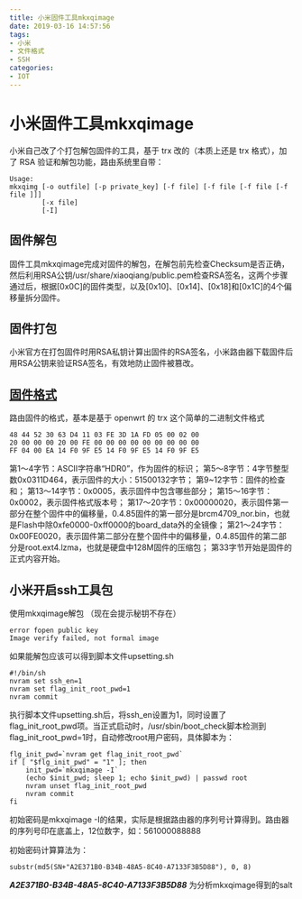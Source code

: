 ```yaml
---
title: 小米固件工具mkxqimage
date: 2019-03-16 14:57:56
tags:
- 小米
- 文件格式
- SSH
categories:
- IOT
---
```

# 小米固件工具mkxqimage

小米自己改了个打包解包固件的工具，基于 trx 改的（本质上还是 trx 格式），加了 RSA 验证和解包功能，路由系统里自带：
```
Usage:
mkxqimg [-o outfile] [-p private_key] [-f file] [-f file [-f file [-f file ]]]
        [-x file]
        [-I]
```
## 固件解包
固件工具mkxqimage完成对固件的解包，在解包前先检查Checksum是否正确，然后利用RSA公钥/usr/share/xiaoqiang/public.pem检查RSA签名，这两个步骤通过后，根据[0x0C]的固件类型，以及[0x10]、[0x14]、[0x18]和[0x1C]的4个偏移量拆分固件。

## 固件打包
小米官方在打包固件时用RSA私钥计算出固件的RSA签名，小米路由器下载固件后用RSA公钥来验证RSA签名，有效地防止固件被篡改。

## [固件格式](http://www.iptvfans.cn/wiki/index.php/%E5%B0%8F%E7%B1%B3%E8%B7%AF%E7%94%B1%E5%99%A8%E5%9B%BA%E4%BB%B6%E5%88%86%E6%9E%90)
路由固件的格式，基本是基于 openwrt 的 trx 这个简单的二进制文件格式
```
48 44 52 30 63 D4 11 03 FE 3D 1A FD 05 00 02 00
20 00 00 00 20 00 FE 00 00 00 00 00 00 00 00 00
FF 04 00 EA 14 F0 9F E5 14 F0 9F E5 14 F0 9F E5
```
第1～4字节：ASCII字符串“HDR0”，作为固件的标识；
第5～8字节：4字节整型数0x0311D464，表示固件的大小：51500132字节；
第9~12字节：固件的检查和；
第13～14字节：0x0005，表示固件中包含哪些部分；
第15～16字节：0x0002，表示固件格式版本号；
第17～20字节：0x00000020，表示固件第一部分在整个固件中的偏移量，0.4.85固件的第一部分是brcm4709_nor.bin，也就是Flash中除0xfe0000-0xff0000的board_data外的全镜像；
第21～24字节：0x00FE0020，表示固件第二部分在整个固件中的偏移量，0.4.85固件的第二部分是root.ext4.lzma，也就是硬盘中128M固件的压缩包；
第33字节开始是固件的正式内容开始。

## 小米开启ssh工具包
使用mkxqimage解包
（现在会提示秘钥不存在）
```
error fopen public key
Image verify failed, not formal image
```

如果能解包应该可以得到脚本文件upsetting.sh

```
#!/bin/sh
nvram set ssh_en=1
nvram set flag_init_root_pwd=1
nvram commit
```
执行脚本文件upsetting.sh后，将ssh_en设置为1，同时设置了flag_init_root_pwd项。当正式启动时，/usr/sbin/boot_check脚本检测到flag_init_root_pwd=1时，自动修改root用户密码，具体脚本为：
```
flg_init_pwd=`nvram get flag_init_root_pwd`
if [ "$flg_init_pwd" = "1" ]; then
	init_pwd=`mkxqimage -I`
	(echo $init_pwd; sleep 1; echo $init_pwd) | passwd root
	nvram unset flag_init_root_pwd
	nvram commit
fi
```
初始密码是mkxqimage -I的结果，实际是根据路由器的序列号计算得到。路由器的序列号印在底盖上，12位数字，如：561000088888

初始密码计算算法为：

`substr(md5(SN+"A2E371B0-B34B-48A5-8C40-A7133F3B5D88"), 0, 8)`

***A2E371B0-B34B-48A5-8C40-A7133F3B5D88*** 为分析mkxqimage得到的salt
